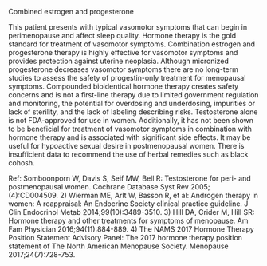 Combined estrogen and progesterone

This patient presents with typical vasomotor symptoms that can begin in perimenopause and affect sleep
quality. Hormone therapy is the gold standard for treatment of vasomotor symptoms. Combination estrogen
and progesterone therapy is highly effective for vasomotor symptoms and provides protection against
uterine neoplasia. Although micronized progesterone decreases vasomotor symptoms there are no
long-term studies to assess the safety of progestin-only treatment for menopausal symptoms.
Compounded bioidentical hormone therapy creates safety concerns and is not a first-line therapy due to
limited government regulation and monitoring, the potential for overdosing and underdosing, impurities
or lack of sterility, and the lack of labeling describing risks. Testosterone alone is not FDA-approved for
use in women. Additionally, it has not been shown to be beneficial for treatment of vasomotor symptoms
in combination with hormone therapy and is associated with significant side effects. It may be useful for
hypoactive sexual desire in postmenopausal women. There is insufficient data to recommend the use of
herbal remedies such as black cohosh.

Ref: Somboonporn W, Davis S, Seif MW, Bell R: Testosterone for peri- and postmenopausal women. Cochrane Database Syst
Rev 2005;(4):CD004509. 2) Wierman ME, Arlt W, Basson R, et al: Androgen therapy in women: A reappraisal: An
Endocrine Society clinical practice guideline. J Clin Endocrinol Metab 2014;99(10):3489-3510. 3) Hill DA, Crider M,
Hill SR: Hormone therapy and other treatments for symptoms of menopause. Am Fam Physician 2016;94(11):884-889.
4) The NAMS 2017 Hormone Therapy Position Statement Advisory Panel: The 2017 hormone therapy position statement
of The North American Menopause Society. Menopause 2017;24(7):728-753.